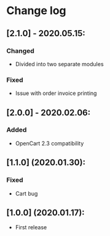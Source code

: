 # Change log

## [2.1.0] - 2020.05.15:
### Changed
- Divided into two separate modules
### Fixed
- Issue with order invoice printing

## [2.0.0] - 2020.02.06:
### Added
- OpenCart 2.3 compatibility

## [1.1.0] (2020.01.30):
### Fixed
- Cart bug

## [1.0.0] (2020.01.17):
- First release
